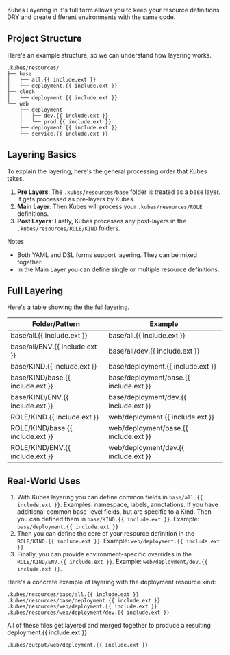 Kubes Layering in it's full form allows you to keep your resource definitions DRY and create different environments with the same code.

## Project Structure

Here's an example structure, so we can understand how layering works.

    .kubes/resources/
    ├── base
    │   ├── all.{{ include.ext }}
    │   └── deployment.{{ include.ext }}
    ├── clock
    │   └── deployment.{{ include.ext }}
    └── web
        ├── deployment
        │   ├── dev.{{ include.ext }}
        │   └── prod.{{ include.ext }}
        ├── deployment.{{ include.ext }}
        └── service.{{ include.ext }}

## Layering Basics

To explain the layering, here's the general processing order that Kubes takes.

1. **Pre Layers**: The `.kubes/resources/base` folder is treated as a base layer.  It gets processed as pre-layers by Kubes.
2. **Main Layer**: Then Kubes will process your `.kubes/resources/ROLE` definitions.
3. **Post Layers**: Lastly, Kubes processes any post-layers in the `.kubes/resources/ROLE/KIND` folders.

Notes

* Both YAML and DSL forms support layering. They can be mixed together.
* In the Main Layer you can define single or multiple resource definitions.

## Full Layering

Here's a table showing the the full layering.

Folder/Pattern     | Example
-------------------|--------------------------------------------
base/all.{{ include.ext }}       | base/all.{{ include.ext }}
base/all/ENV.{{ include.ext }}   | base/all/dev.{{ include.ext }}
base/KIND.{{ include.ext }}      | base/deployment.{{ include.ext }}
base/KIND/base.{{ include.ext }} | base/deployment/base.{{ include.ext }}
base/KIND/ENV.{{ include.ext }}  | base/deployment/dev.{{ include.ext }}
ROLE/KIND.{{ include.ext }}      | web/deployment.{{ include.ext }}
ROLE/KIND/base.{{ include.ext }} | web/deployment/base.{{ include.ext }}
ROLE/KIND/ENV.{{ include.ext }}  | web/deployment/dev.{{ include.ext }}

## Real-World Uses

1. With Kubes layering you can define common fields in `base/all.{{ include.ext }}`. Examples: namespace, labels, annotations. If you have additional common base-level fields, but are specific to a Kind. Then you can defined them in `base/KIND.{{ include.ext }}`. Example: `base/deployment.{{ include.ext }}`
2. Then you can define the core of your resource definition in the `ROLE/KIND.{{ include.ext }}`. Example: `web/deployment.{{ include.ext }}`
3. Finally, you can provide environment-specific overrides in the `ROLE/KIND/ENV.{{ include.ext }}`. Example: `web/deployment/dev.{{ include.ext }}`.

Here's a concrete example of layering with the deployment resource kind:

    .kubes/resources/base/all.{{ include.ext }}
    .kubes/resources/base/deployment.{{ include.ext }}
    .kubes/resources/web/deployment.{{ include.ext }}
    .kubes/resources/web/deployment/dev.{{ include.ext }}

All of these files get layered and merged together to produce a resulting deployment.{{ include.ext }}

    .kubes/output/web/deployment.{{ include.ext }}
